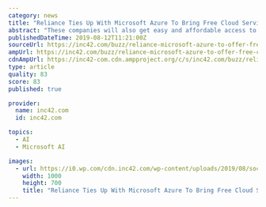 ```yaml
---
category: news
title: "Reliance Ties Up With Microsoft Azure To Bring Free Cloud Services For SMEs, Sta..."
abstract: "These companies will also get easy and affordable access to advanced technologies such as data analytics, AI, cognitive services, blockchain, IoT and edge computing. For Microsoft, having the ..."
publishedDateTime: 2019-08-12T11:21:00Z
sourceUrl: https://inc42.com/buzz/reliance-microsoft-azure-to-offer-free-cloud-services-for-smes-startups/
ampUrl: https://inc42.com/buzz/reliance-microsoft-azure-to-offer-free-cloud-services-for-smes-startups/amp/
cdnAmpUrl: https://inc42-com.cdn.ampproject.org/c/s/inc42.com/buzz/reliance-microsoft-azure-to-offer-free-cloud-services-for-smes-startups/amp/
type: article
quality: 83
score: 83
published: true

provider:
  name: inc42.com
  id: inc42.com

topics:
  - AI
  - Microsoft AI

images:
  - url: https://i0.wp.com/cdn.inc42.com/wp-content/uploads/2019/08/social-jio-microsoft.jpg?fit=1000%2C700&#038;ssl=1
    width: 1000
    height: 700
    title: "Reliance Ties Up With Microsoft Azure To Bring Free Cloud Services For SMEs, Sta..."
---
```

